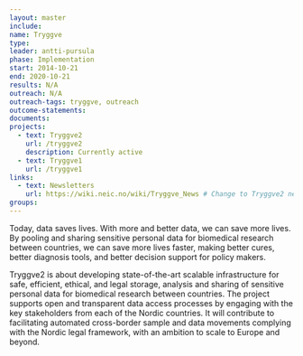 ```yaml
---
layout: master
include: 
name: Tryggve
type: 
leader: antti-pursula
phase: Implementation
start: 2014-10-21
end: 2020-10-21
results: N/A
outreach: N/A
outreach-tags: tryggve, outreach
outcome-statements:
documents:
projects:
  - text: Tryggve2
    url: /tryggve2
    description: Currently active
  - text: Tryggve1
    url: /tryggve1
links:
  - text: Newsletters
    url: https://wiki.neic.no/wiki/Tryggve_News # Change to Tryggve2 newsletter folder when suitable.
groups:
---
```

Today, data saves lives. With more and better data, we can save more lives. By
pooling and sharing sensitive personal data for biomedical research between
countries, we can save more lives faster, making better cures, better diagnosis
tools, and better decision support for policy makers.

Tryggve2 is about developing state-of-the-art scalable infrastructure for safe,
efficient, ethical, and legal storage, analysis and sharing of sensitive
personal data for biomedical research between countries. The project supports
open and transparent data access processes by engaging with the key stakeholders
from each of the Nordic countries. It will contribute to facilitating automated
cross-border sample and data movements complying with the Nordic legal
framework, with an ambition to scale to Europe and beyond.
